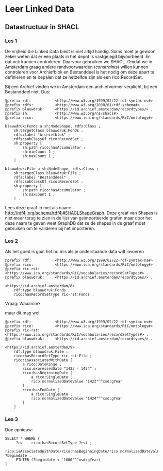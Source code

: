 # Leer Linked Data

## Datastructuur in SHACL

### Les 1
De vrijheid die Linked Data biedt is niet altijd handig. Soms moet je gewoon zeker weten dat er een plaats in het depot is vastgelegd bijvoorbeeld. En dat ook kunnen controleren. Daarvoor gebruiken we SHACL. Omdat we in Amsterdam graag andere randvoorwaarden (_constraints_) willen kunnen controleren voor Archiefblok en Bestanddeel is het nodig om deze apart te definieren en te bepalen dat ze hetzelfde zijn als een rico:RecordSet.

Bij een Archief vinden we in Amsterdam een archiefvormer verplicht, bij een Bestanddeel niet. Dus:

```
@prefix rdf:           <http://www.w3.org/1999/02/22-rdf-syntax-ns#> .
@prefix rdfs:          <http://www.w3.org/2000/01/rdf-schema#> .
@prefix blauwdruk:     <https://id.archief.amsterdam/recordtypes/> .
@prefix sh:            <http://www.w3.org/ns/shacl#> .
@prefix rico:          <https://www.ica.org/standards/RiC/ontology#> .

blauwdruk:Fonds a sh:NodeShape, rdfs:Class ;
    sh:targetClass blauwdruk:Fonds ;
    rdfs:label "Archiefblok" ;
    rdfs:subClassOf rico:RecordSet ;
    sh:property [
        sh:path rico:hasAccumulator ;
        sh:minCount 1 ;
        sh:maxCount 1 ;
    ] .

blauwdruk:File a sh:NodeShape, rdfs:Class ;
    sh:targetClass blauwdruk:File ;
    rdfs:label "Bestanddeel" ;    
    rdfs:subClassOf rico:RecordSet ;
    sh:property [
        sh:path rico:hasAccumulator ;
        sh:maxCount 1 ;
    ] .

```

Lees deze graaf in met als naam: http://rdf4j.org/schema/rdf4j#SHACLShapeGraph. Deze graaf van Shapes is niet meer terug te zien in de lijst van geimporteerde grafen maar door het deze naam te geven weet GraphDB dat ze de shapes in de graaf moet gebruiken om te valideren bij het importeren.

### Les 2
Als het goed is gaat het nu mis als je onderstaande data wilt invoeren
```
@prefix rdf:           <http://www.w3.org/1999/02/22-rdf-syntax-ns#> .
@prefix rico:          <https://www.ica.org/standards/RiC/ontology#> .
@prefix ric-rst:       <https://www.ica.org/standards/RiC/vocabularies/recordSetTypes#> .
@prefix blauwdruk:     <https://id.archief.amsterdam/recordtypes/> .

<https://id.archief.amsterdam/8> 
	rdf:type blauwdruk:Fonds ;
	rico:hasRecordSetType ric-rst:Fonds .
```

Vraag: Waaarom?

maar dit mag wel:
```
@prefix rdf:           <http://www.w3.org/1999/02/22-rdf-syntax-ns#> .
@prefix rico:          <https://www.ica.org/standards/RiC/ontology#> .
@prefix ric-rst:       <https://www.ica.org/standards/RiC/vocabularies/recordSetTypes#> .
@prefix blauwdruk:     <https://id.archief.amsterdam/recordtypes/> .

<https://id.archief.amsterdam/9> 
	rdf:type blauwdruk:File ;
	rico:hasRecordSetType ric-rst:File ;
    rico:isAssociatedWithDate [
        a rico:DateRange ;
        rico:expressedDate "1423 - 1424" ;
        rico:hasBeginningDate [
            a rico:SingleDate ;
            rico:normalizedDateValue "1423"^^xsd:gYear
        ] ;
        rico:hasEndDate [
            a rico:SingleDate ;
            rico:normalizedDateValue "1424"^^xsd:gYear
        ]
    ] .

```

### Les 3
Doe opnieuw:

```
SELECT * WHERE {
     ?rs 	rico:hasRecordSetType ?rst ;
     		rico:isAssociatedWithDate/rico:hasBeginningDate/rico:normalizedDateValue ?begindate .
     FILTER (?begindate < '1600'^^xsd:gYear)
}

```

